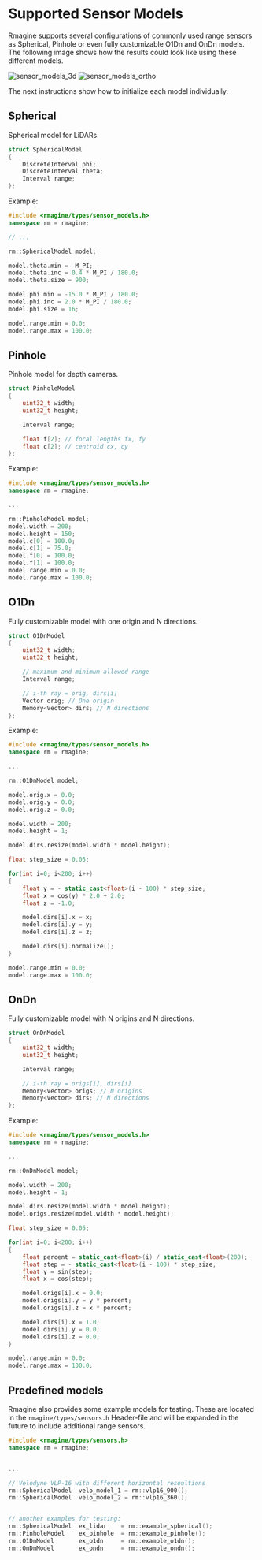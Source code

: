 # Supported Sensor Models

Rmagine supports several configurations of commonly used range sensors as Spherical, Pinhole or even fully customizable O1Dn and OnDn models.
The following image shows how the results could look like using these different models.

![sensor_models_3d](../resources/img/sensor_models_3d.png) 
![sensor_models_ortho](../resources/img/sensor_models_ortho.png)

The next instructions show how to initialize each model individually.

## Spherical

Spherical model for LiDARs.

```c++
struct SphericalModel
{
    DiscreteInterval phi;
    DiscreteInterval theta;
    Interval range;
};
```

Example:

```c++
#include <rmagine/types/sensor_models.h>
namespace rm = rmagine;

// ...

rm::SphericalModel model;

model.theta.min = -M_PI;
model.theta.inc = 0.4 * M_PI / 180.0;
model.theta.size = 900;

model.phi.min = -15.0 * M_PI / 180.0;
model.phi.inc = 2.0 * M_PI / 180.0;
model.phi.size = 16;

model.range.min = 0.0;
model.range.max = 100.0;
```

## Pinhole

Pinhole model for depth cameras.

```c++
struct PinholeModel
{
    uint32_t width;
    uint32_t height;

    Interval range;

    float f[2]; // focal lengths fx, fy
    float c[2]; // centroid cx, cy
};
```

Example:

```c++
#include <rmagine/types/sensor_models.h>
namespace rm = rmagine;

...

rm::PinholeModel model;
model.width = 200;
model.height = 150;
model.c[0] = 100.0;
model.c[1] = 75.0;
model.f[0] = 100.0;
model.f[1] = 100.0;
model.range.min = 0.0;
model.range.max = 100.0;
```

## O1Dn

Fully customizable model with one origin and N directions.

```c++
struct O1DnModel
{
    uint32_t width;
    uint32_t height;

    // maximum and minimum allowed range
    Interval range;

    // i-th ray = orig, dirs[i]
    Vector orig; // One origin
    Memory<Vector> dirs; // N directions
};
```

Example:

```c++
#include <rmagine/types/sensor_models.h>
namespace rm = rmagine;

...

rm::O1DnModel model;

model.orig.x = 0.0;
model.orig.y = 0.0;
model.orig.z = 0.0;

model.width = 200;
model.height = 1;

model.dirs.resize(model.width * model.height);

float step_size = 0.05;

for(int i=0; i<200; i++)
{
    float y = - static_cast<float>(i - 100) * step_size;
    float x = cos(y) * 2.0 + 2.0;
    float z = -1.0;

    model.dirs[i].x = x;
    model.dirs[i].y = y;
    model.dirs[i].z = z;

    model.dirs[i].normalize();
}

model.range.min = 0.0;
model.range.max = 100.0;
```

## OnDn

Fully customizable model with N origins and N directions.

```c++
struct OnDnModel
{
    uint32_t width;
    uint32_t height;

    Interval range;

    // i-th ray = origs[i], dirs[i]
    Memory<Vector> origs; // N origins
    Memory<Vector> dirs; // N directions
};
```

Example:

```c++
#include <rmagine/types/sensor_models.h>
namespace rm = rmagine;

...

rm::OnDnModel model;

model.width = 200;
model.height = 1;

model.dirs.resize(model.width * model.height);
model.origs.resize(model.width * model.height);

float step_size = 0.05;

for(int i=0; i<200; i++)
{
    float percent = static_cast<float>(i) / static_cast<float>(200);
    float step = - static_cast<float>(i - 100) * step_size;
    float y = sin(step);
    float x = cos(step);

    model.origs[i].x = 0.0;
    model.origs[i].y = y * percent;
    model.origs[i].z = x * percent;

    model.dirs[i].x = 1.0;
    model.dirs[i].y = 0.0;
    model.dirs[i].z = 0.0;
}

model.range.min = 0.0;
model.range.max = 100.0;
```

## Predefined models

Rmagine also provides some example models for testing. These are located in the `rmagine/types/sensors.h` Header-file and will be expanded in the future to include additional range sensors.

```c++
#include <rmagine/types/sensors.h>
namespace rm = rmagine;


...

// Velodyne VLP-16 with different horizontal resoultions
rm::SphericalModel  velo_model_1 = rm::vlp16_900();
rm::SphericalModel  velo_model_2 = rm::vlp16_360();


// another examples for testing:
rm::SphericalModel  ex_lidar    = rm::example_spherical();
rm::PinholeModel    ex_pinhole  = rm::example_pinhole();
rm::O1DnModel       ex_o1dn     = rm::example_o1dn();
rm::OnDnModel       ex_ondn     = rm::example_ondn();
```